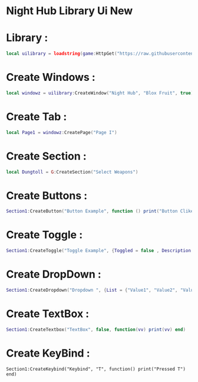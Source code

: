 # Night Hub Library Ui New

# Library :
```lua
local uilibrary = loadstring(game:HttpGet("https://raw.githubusercontent.com/SourceFullNightHub/ewihwg/main/skidhubtaotaodamchet"))()
```

# Create Windows :
```lua
local windowz = uilibrary:CreateWindow("Night Hub", "Blox Fruit", true)
```

# Create Tab :
```lua
local Page1 = windowz:CreatePage("Page I")
```

# Create Section :
```lua
local Dungtoll = G:CreateSection("Select Weapons")
```

# Create Buttons :
```lua
Section1:CreateButton("Button Example", function () print("Button Cliked!") end)
```

# Create Toggle :
```lua
Section1:CreateToggle("Toggle Example", {Toggled = false , Description = "Iu Tvk nhìu UwU"}, function(Value) print(Value) end)
```

# Create DropDown :
```lua
Section1:CreateDropdown("Dropdown ", {List = {"Value1", "Value2", "Value3", "Value4"}, Default = "None"}, function(value) print(value) end)
```

# Create TextBox :
```lua
Section1:CreateTextbox("TextBox", false, function(vv) print(vv) end)
```

# Create KeyBind :
```
Section1:CreateKeybind("Keybind", "T", function() print("Pressed T") end)
```
